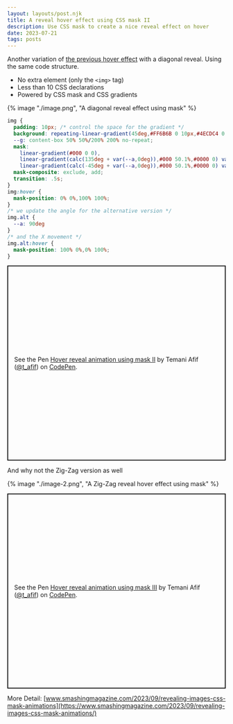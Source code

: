 ```yaml
---
layout: layouts/post.njk
title: A reveal hover effect using CSS mask II
description: Use CSS mask to create a nice reveal effect on hover
date: 2023-07-21
tags: posts
---
```


Another variation of [the previous hover effect](/reveal-hover-mask) with a diagonal reveal. Using the same code structure.
* No extra element (only the `<img>` tag)
* Less than 10 CSS declarations
* Powered by CSS mask and CSS gradients


{% image "./image.png", "A diagonal reveal effect using mask" %}

```css
img {
  padding: 10px; /* control the space for the gradient */
  background: repeating-linear-gradient(45deg,#FF6B6B 0 10px,#4ECDC4 0 20px);
  --g: content-box 50% 50%/200% 200% no-repeat;
  mask:
    linear-gradient(#000 0 0),
    linear-gradient(calc(135deg + var(--a,0deg)),#000 50.1%,#0000 0) var(--g),
    linear-gradient(calc(-45deg + var(--a,0deg)),#000 50.1%,#0000 0) var(--g);
  mask-composite: exclude, add;
  transition: .5s;
}
img:hover {
  mask-position: 0% 0%,100% 100%;
}
/* we update the angle for the alternative version */
img.alt {
  --a: 90deg
}
/* and the X movement */
img.alt:hover {
  mask-position: 100% 0%,0% 100%;
}
```

<p class="codepen" data-height="450" data-default-tab="result" data-slug-hash="qBQKMKa" data-preview="true" data-user="t_afif" style="height: 450px; box-sizing: border-box; display: flex; align-items: center; justify-content: center; border: 2px solid; margin: 1em 0; padding: 1em;">
  <span>See the Pen <a href="https://codepen.io/t_afif/pen/qBQKMKa">
  Hover reveal animation using mask II</a> by Temani Afif (<a href="https://codepen.io/t_afif">@t_afif</a>)
  on <a href="https://codepen.io">CodePen</a>.</span>
</p>

And why not the Zig-Zag version as well


{% image "./image-2.png", "A Zig-Zag reveal hover effect using mask" %}


<p class="codepen" data-height="450" data-default-tab="result" data-slug-hash="vYQaLaZ" data-preview="true" data-user="t_afif" style="height: 450px; box-sizing: border-box; display: flex; align-items: center; justify-content: center; border: 2px solid; margin: 1em 0; padding: 1em;">
  <span>See the Pen <a href="https://codepen.io/t_afif/pen/vYQaLaZ">
  Hover reveal animation using mask III</a> by Temani Afif (<a href="https://codepen.io/t_afif">@t_afif</a>)
  on <a href="https://codepen.io">CodePen</a>.</span>
</p>
<script async src="https://cpwebassets.codepen.io/assets/embed/ei.js"></script>

More Detail: [www.smashingmagazine.com/2023/09/revealing-images-css-mask-animations](https://www.smashingmagazine.com/2023/09/revealing-images-css-mask-animations/)